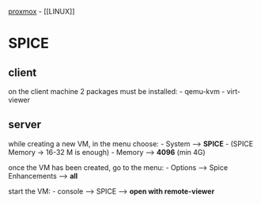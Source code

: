[proxmox](proxmox.md)    -    [[LINUX]]

# SPICE

## client
on the client machine 2 packages must be installed:
    - qemu-kvm
    - virt-viewer


## server
while creating a new VM, in the menu choose:
    - System  -->  **SPICE**
    - (SPICE Memory  -> 16-32 M is enough)
    - Memory  -->  **4096**  (min 4G)

once the VM has been created, go to the menu:
    - Options -->  Spice Enhancements  -->  **all**

start the VM:
    - console  -->  SPICE  -->  **open with remote-viewer**
    
    
